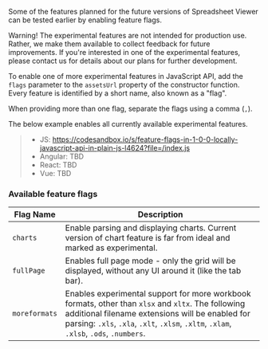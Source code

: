 Some of the features planned for the future versions of Spreadsheet Viewer can be tested earlier by enabling feature flags. 

Warning! The experimental features are not intended for production use. Rather, we make them available to collect feedback for future improvements. If you're interested in one of the experimental features, please contact us for details about our plans for further development.

To enable one of more experimental features in JavaScript API, add the `flags` parameter to the `assetsUrl` property of the constructor function. Every feature is identified by a short name, also known as a "flag". 

When providing more than one flag, separate the flags using a comma (`,`).

The below example enables all currently available experimental features.

> - JS: https://codesandbox.io/s/feature-flags-in-1-0-0-locally-javascript-api-in-plain-js-l4624?file=/index.js
> - Angular: TBD
> - React: TBD
> - Vue: TBD

### Available feature flags

Flag Name | Description
----------|-------------
`charts` | Enable parsing and displaying charts. Current version of chart feature is far from ideal and marked as experimental.
`fullPage` | Enables full page mode - only the grid will be displayed, without any UI around it (like the tab bar).
`moreformats` | Enables experimental support for more workbook formats, other than `xlsx` and `xltx`. The following additional filename extensions will be enabled for parsing: `.xls`, `.xla`, `.xlt`, `.xlsm`, `.xltm`, `.xlam`, `.xlsb`, `.ods`, `.numbers`.

